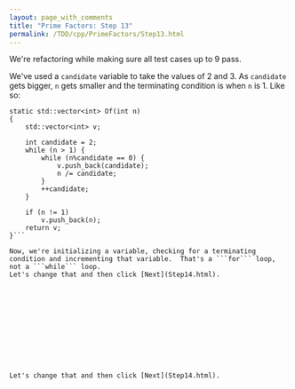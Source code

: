 ```yaml
---
layout: page_with_comments
title: "Prime Factors: Step 13"
permalink: /TDD/cpp/PrimeFactors/Step13.html
---
```


We're refactoring while making sure all test cases up to 9 pass.

We've used a ```candidate``` variable to take the values of 2 and 3. As ```candidate``` gets bigger, ```n``` gets smaller and the terminating condition is when ```n``` is 1.  Like so:

```
static std::vector<int> Of(int n)
{
    std::vector<int> v;

    int candidate = 2;
    while (n > 1) {
        while (n%candidate == 0) {
            v.push_back(candidate);
            n /= candidate;
        }
        ++candidate;
    }

    if (n != 1)
        v.push_back(n);
    return v;
}```

Now, we're initializing a variable, checking for a terminating condition and incrementing that variable.  That's a ```for``` loop, not a ```while``` loop.
Let's change that and then click [Next](Step14.html).












Let's change that and then click [Next](Step14.html).
